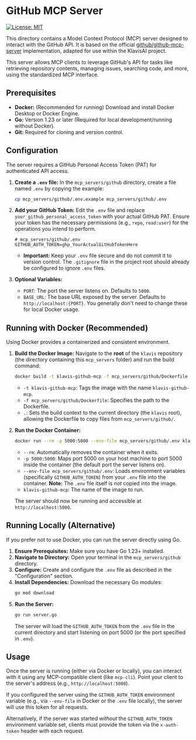 # GitHub MCP Server

[![License: MIT](https://img.shields.io/badge/License-MIT-yellow.svg)](https://opensource.org/licenses/MIT)

This directory contains a Model Context Protocol (MCP) server designed to interact with the GitHub API. It is based on the official [github/github-mcp-server](https://github.com/github/github-mcp-server) implementation, adapted for use within the KlavisAI project.

This server allows MCP clients to leverage GitHub's API for tasks like retrieving repository contents, managing issues, searching code, and more, using the standardized MCP interface.

## Prerequisites

*   **Docker:** (Recommended for running) Download and install Docker Desktop or Docker Engine.
*   **Go:** Version 1.23 or later (Required for local development/running without Docker).
*   **Git:** Required for cloning and version control.

## Configuration

The server requires a GitHub Personal Access Token (PAT) for authenticated API access.

1.  **Create a `.env` file:** In the `mcp_servers/github` directory, create a file named `.env` by copying the example:
    ```bash
    cp mcp_servers/github/.env.example mcp_servers/github/.env
    ```
2.  **Add your GitHub Token:** Edit the `.env` file and replace `your_github_personal_access_token` with your actual GitHub PAT. Ensure your token has the necessary permissions (e.g., `repo`, `read:user`) for the operations you intend to perform.
    ```dotenv
    # mcp_servers/github/.env
    GITHUB_AUTH_TOKEN=ghp_YourActualGitHubTokenHere
    ```
    *   **Important:** Keep your `.env` file secure and do not commit it to version control. The `.gitignore` file in the project root should already be configured to ignore `.env` files.

3.  **Optional Variables:**
    *   `PORT`: The port the server listens on. Defaults to `5000`.
    *   `BASE_URL`: The base URL exposed by the server. Defaults to `http://localhost:{PORT}`. You generally don't need to change these for local Docker usage.

## Running with Docker (Recommended)

Using Docker provides a containerized and consistent environment.

1.  **Build the Docker Image:** Navigate to the **root** of the `klavis` repository (the directory containing this `mcp_servers` folder) and run the build command:
    ```bash
    docker build -t klavis-github-mcp -f mcp_servers/github/Dockerfile .
    ```
    *   `-t klavis-github-mcp`: Tags the image with the name `klavis-github-mcp`.
    *   `-f mcp_servers/github/Dockerfile`: Specifies the path to the Dockerfile.
    *   `.`: Sets the build context to the current directory (the `klavis` root), allowing the Dockerfile to copy files from `mcp_servers/github/`.

2.  **Run the Docker Container:**
    ```bash
    docker run --rm -p 5000:5000 --env-file mcp_servers/github/.env klavis-github-mcp
    ```
    *   `--rm`: Automatically removes the container when it exits.
    *   `-p 5000:5000`: Maps port 5000 on your host machine to port 5000 inside the container (the default port the server listens on).
    *   `--env-file mcp_servers/github/.env`: Loads environment variables (specifically `GITHUB_AUTH_TOKEN`) from your `.env` file into the container. **Note:** The `.env` file itself is *not* copied into the image.
    *   `klavis-github-mcp`: The name of the image to run.

    The server should now be running and accessible at `http://localhost:5000`.

## Running Locally (Alternative)

If you prefer not to use Docker, you can run the server directly using Go.

1.  **Ensure Prerequisites:** Make sure you have Go 1.23+ installed.
2.  **Navigate to Directory:** Open your terminal in the `mcp_servers/github` directory.
3.  **Configure:** Create and configure the `.env` file as described in the "Configuration" section.
4.  **Install Dependencies:** Download the necessary Go modules:
    ```bash
    go mod download
    ```
5.  **Run the Server:**
    ```bash
    go run server.go
    ```
    The server will load the `GITHUB_AUTH_TOKEN` from the `.env` file in the current directory and start listening on port 5000 (or the port specified in `.env`).

## Usage

Once the server is running (either via Docker or locally), you can interact with it using any MCP-compatible client (like `mcp-cli`). Point your client to the server's address (e.g., `http://localhost:5000`).

If you configured the server using the `GITHUB_AUTH_TOKEN` environment variable (e.g., via `--env-file` in Docker or the `.env` file locally), the server will use this token for all requests.

Alternatively, if the server was started *without* the `GITHUB_AUTH_TOKEN` environment variable set, clients must provide the token via the `x-auth-token` header with each request.